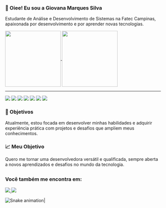 ### 👋 Oiee! Eu sou a Giovana Marques Silva
Estudante de Análise e Desenvolvimento de Sistemas na Fatec Campinas, apaixonada por desenvolvimento e por aprender novas tecnologias. 


<a href="https://github.com/giovanaasilvaa/github-readme-stats">
  <img height=180 align="center" src="https://github-readme-stats.vercel.app/api?username=giovanaasilvaa" />
</a>
<a href="https://github.com/giovanaasilvaa/convoychat">
  <img height=180 align="center" src="https://github-readme-stats.vercel.app/api/top-langs?username=giovanaasilvaa&layout=compact&langs_count=8&card_width=320" />
</a> 

-----------
<img src="https://img.shields.io/badge/html5-%23E34F26.svg?style=for-the-badge&logo=html5&logoColor=white"> <img src="https://img.shields.io/badge/css3-%231572B6.svg?style=for-the-badge&logo=css3&logoColor=white"> 
<img src="https://img.shields.io/badge/javascript-%23323330.svg?style=for-the-badge&logo=javascript&logoColor=%23F7DF1E"> 
<img src="https://img.shields.io/badge/java-%23ED8B00.svg?style=for-the-badge&logo=openjdk&logoColor=white"> 
<img src="https://img.shields.io/badge/c-%2300599C.svg?style=for-the-badge&logo=c&logoColor=white"> 
<img src="https://img.shields.io/badge/python-3670A0?style=for-the-badge&logo=python&logoColor=ffdd54"> 
<img src="https://img.shields.io/badge/php-%23777BB4.svg?style=for-the-badge&logo=php&logoColor=white">

### 🎯 Objetivos
Atualmente, estou focada em desenvolver minhas habilidades e adquirir experiência prática com projetos e desafios que ampliem meus conhecimentos.

### 📈 Meu Objetivo
Quero me tornar uma desenvolvedora versátil e qualificada, sempre aberta a novos aprendizados e desafios no mundo da tecnologia.
##

### Você também me encontra em:
<a href="https://www.linkedin.com/in/giovana-marques-silva-aa8595297">
  <img src="https://img.shields.io/badge/linkedin-%230077B5.svg?style=for-the-badge&logo=linkedin&logoColor=white">
</a>
<a href="https://www.instagram.com/qr/">
  <img src="https://img.shields.io/badge/Instagram-%23E4405F.svg?style=for-the-badge&logo=Instagram&logoColor=white">
</a>

![Snake animation](https://github.com/rafaballerini/giovanaasilvaa/blob/output/github-contribution-grid-snake.svg)|


